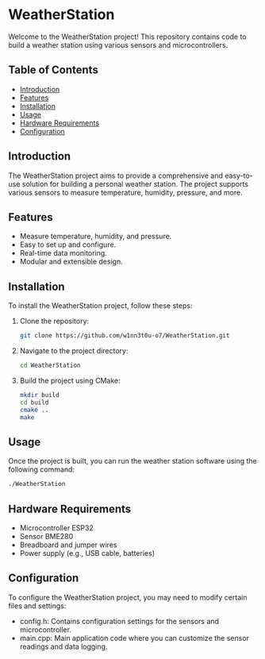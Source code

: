 # WeatherStation

Welcome to the WeatherStation project! This repository contains code to build a weather station using various sensors and microcontrollers.

## Table of Contents
- [Introduction](#introduction)
- [Features](#features)
- [Installation](#installation)
- [Usage](#usage)
- [Hardware Requirements](#hardware-requirements)
- [Configuration](#configuration)

## Introduction

The WeatherStation project aims to provide a comprehensive and easy-to-use solution for building a personal weather station. The project supports various sensors to measure temperature, humidity, pressure, and more.

## Features

- Measure temperature, humidity, and pressure.
- Easy to set up and configure.
- Real-time data monitoring.
- Modular and extensible design.

## Installation

To install the WeatherStation project, follow these steps:

1. Clone the repository:
    ```sh
    git clone https://github.com/w1nn3t0u-o7/WeatherStation.git
    ```
2. Navigate to the project directory:
    ```sh
    cd WeatherStation
    ```
3. Build the project using CMake:
    ```sh
    mkdir build
    cd build
    cmake ..
    make
    ```

## Usage

Once the project is built, you can run the weather station software using the following command:
```sh
./WeatherStation
```

## Hardware Requirements

- Microcontroller ESP32
- Sensor BME280
- Breadboard and jumper wires
- Power supply (e.g., USB cable, batteries)

## Configuration

To configure the WeatherStation project, you may need to modify certain files and settings:

- config.h: Contains configuration settings for the sensors and microcontroller.
- main.cpp: Main application code where you can customize the sensor readings and data logging.

